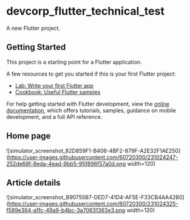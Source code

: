 # devcorp_flutter_technical_test

A new Flutter project.

## Getting Started

This project is a starting point for a Flutter application.

A few resources to get you started if this is your first Flutter project:

- [Lab: Write your first Flutter app](https://docs.flutter.dev/get-started/codelab)
- [Cookbook: Useful Flutter samples](https://docs.flutter.dev/cookbook)

For help getting started with Flutter development, view the
[online documentation](https://docs.flutter.dev/), which offers tutorials,
samples, guidance on mobile development, and a full API reference.


## Home page 
![simulator_screenshot_82D859F1-B406-4BF2-879F-A2E32F1AE250](https://user-images.githubusercontent.com/60720300/231024247-252de68f-8eda-4ead-9bb5-95f896f57a0d.png  width=120)

## Article details 
![simulator_screenshot_B90755B7-DED7-41D4-AF5E-F33CB4AA42B0](https://user-images.githubusercontent.com/60720300/231024325-f589e364-a1fc-49a9-b4bc-3a70631363e3.png width=120)
